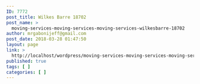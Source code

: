 ```yaml
---
ID: 7772
post_title: Wilkes Barre 18702
post_name: >
  moving-services-moving-services-moving-services-wilkesbarre-18702
author: mrgabonijeff@gmail.com
post_date: 2018-03-28 01:47:50
layout: page
link: >
  http://localhost/wordpress/moving-services-moving-services-moving-services-wilkesbarre-18702/
published: true
tags: [ ]
categories: [ ]
---
```

